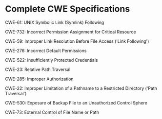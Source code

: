 

# Complete CWE Specifications

CWE-61: UNIX Symbolic Link (Symlink) Following

CWE-732: Incorrect Permission Assignment for Critical Resource

CWE-59: Improper Link Resolution Before File Access ('Link Following')

CWE-276: Incorrect Default Permissions

CWE-522: Insufficiently Protected Credentials

CWE-23: Relative Path Traversal

CWE-285: Improper Authorization

CWE-22: Improper Limitation of a Pathname to a Restricted Directory ('Path Traversal')

CWE-530: Exposure of Backup File to an Unauthorized Control Sphere

CWE-73: External Control of File Name or Path